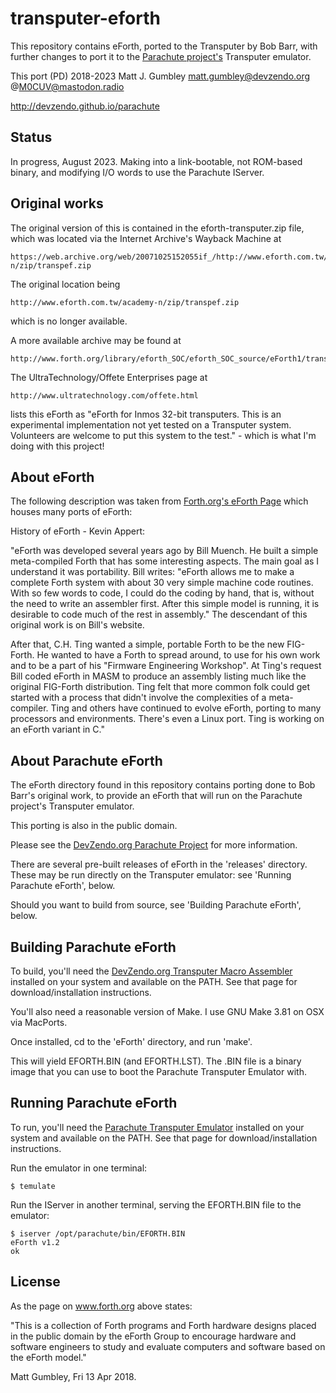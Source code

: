 transputer-eforth
=================
This repository contains eForth, ported to the Transputer by Bob Barr, with
further changes to port it to the <a href="https://devzendo.github.io/parachute/">Parachute project's</a>
Transputer emulator.

This port (PD) 2018-2023 Matt J. Gumbley
matt.gumbley@devzendo.org
@M0CUV@mastodon.radio

http://devzendo.github.io/parachute


Status
------
In progress, August 2023. Making into a link-bootable, not ROM-based binary, and modifying I/O
words to use the Parachute IServer. 


Original works
--------------
The original version of this is contained in the eforth-transputer.zip file,
which was located via the Internet Archive's Wayback Machine at 
```
https://web.archive.org/web/20071025152055if_/http://www.eforth.com.tw/academy-n/zip/transpef.zip
```
The original location being
```
http://www.eforth.com.tw/academy-n/zip/transpef.zip
```
which is no longer available.

A more available archive may be found at
```
http://www.forth.org/library/eforth_SOC/eforth_SOC_source/eForth1/transpef.zip
```

The UltraTechnology/Offete Enterprises page at 
```
http://www.ultratechnology.com/offete.html
```
lists this eForth as "eForth for Inmos 32-bit transputers. This is an experimental implementation not yet tested on a
Transputer system. Volunteers are welcome to put this system to the test." - which is what I'm doing with this project!

About eForth
------------
The following description was taken from <a href="http://www.forth.org/eforth.html">Forth.org's eForth Page</a> which
houses many ports of eForth:


History of eForth - Kevin Appert:

"eForth was developed several years ago by Bill Muench. He built a simple
meta-compiled Forth that has some interesting aspects. The main goal as I
understand it was portability. Bill writes: "eForth allows me to make a complete
Forth system with about 30 very simple machine code routines. With so few words
to code, I could do the coding by hand, that is, without the need to write an
assembler first. After this simple model is running, it is desirable to code
much of the rest in assembly." The descendant of this original work is on Bill's
website.

After that, C.H. Ting wanted a simple, portable Forth to be the new
FIG-Forth. He wanted to have a Forth to spread around, to use for his own work
and to be a part of his "Firmware Engineering Workshop". At Ting's request Bill
coded eForth in MASM to produce an assembly listing much like the original
FIG-Forth distribution. Ting felt that more common folk could get started with a
process that didn't involve the complexities of a meta-compiler. Ting and others
have continued to evolve eForth, porting to many processors and environments.
There's even a Linux port. Ting is working on an eForth variant in C."


About Parachute eForth
----------------------
The eForth directory found in this repository contains porting done to Bob
Barr's original work, to provide an eForth that will run on the Parachute
project's Transputer emulator.

This porting is also in the public domain.

Please see the <a href="https://devzendo.github.io/parachute/">DevZendo.org Parachute Project</a> for more information.

There are several pre-built releases of eForth in the 'releases' directory. These may be run directly on the
Transputer emulator: see 'Running Parachute eForth', below.

Should you want to build from source, see 'Building Parachute eForth', below.


Building Parachute eForth
-------------------------
To build, you'll need the <a href="https://bitbucket.org/devzendo/transputer-macro-assembler">DevZendo.org
Transputer Macro Assembler</a> installed on your system and available on the PATH. See that page for
download/installation instructions.

You'll also need a reasonable version of Make. I use GNU Make 3.81 on OSX via MacPorts.

Once installed, cd to the 'eForth' directory, and run 'make'.

This will yield EFORTH.BIN (and EFORTH.LST). The .BIN file is a binary image that you can use to boot the Parachute
Transputer Emulator with.


Running Parachute eForth
------------------------
To run, you'll need the <a href="https://bitbucket.org/devzendo/transputer-emulator">Parachute Transputer Emulator</a>
installed on your system and available on the PATH. See that page for download/installation instructions.

Run the emulator in one terminal:
```
$ temulate  
```

Run the IServer in another terminal, serving the EFORTH.BIN file to the emulator:
```
$ iserver /opt/parachute/bin/EFORTH.BIN
eForth v1.2
ok   
```

License
-------
As the page on www.forth.org above states:

"This is a collection of Forth programs and Forth hardware designs placed in the
public domain by the eForth Group to encourage hardware and software engineers
to study and evaluate computers and software based on the eForth model."


Matt Gumbley, Fri 13 Apr 2018.

